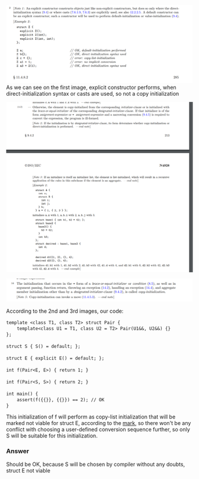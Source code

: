 ![[1.png]](1.png)
<a id="explicit"></a>
As we can see on the first image, explicit constructor performs, when direct-initialization syntax or casts are used, so not a copy initialization


![[2.png]](2.png)

![[3.png]](3.png)

According to the 2nd and 3rd images, our code:
```
template <class T1, class T2> struct Pair {
	template<class U1 = T1, class U2 = T2> Pair(U1&&, U2&&) {}
};

struct S { S() = default; };

struct E { explicit E() = default; };

int f(Pair<E, E>) { return 1; }

int f(Pair<S, S>) { return 2; }

int main() {
	assert(f({{}}, {{}}) == 2); // OK
}
```

This initialization of f will perform as copy-list initialization that will be marked not viable for struct E, according to the [mark](#explicit), so there won't be any conflict with choosing a user-defined conversion sequence further, so only S will be suitable for this initialization. 
### Answer
Should be OK, because S will be chosen by compiler without any doubts, struct E not viable
